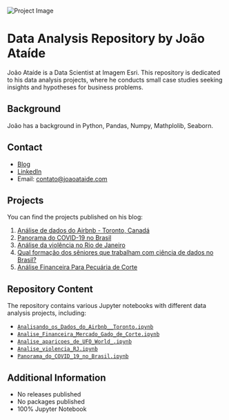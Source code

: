 ![Project Image](Prancheta3-100.jpg)
# Data Analysis Repository by João Ataíde

João Ataíde is a Data Scientist at Imagem Esri. This repository is dedicated to his data analysis projects, where he conducts small case studies seeking insights and hypotheses for business problems.

## Background
João has a background in Python, Pandas, Numpy, Mathplolib, Seaborn.

## Contact
- [Blog](https://joaoataide.com)
- [LinkedIn](https://www.linkedin.com/in/jvataidee/)
- Email: contato@joaoataide.com

## Projects
You can find the projects published on his blog:

1. [Análise de dados do Airbnb - Toronto, Canadá](https://www.joaoataide.com/post/an%C3%A1lise-de-dados-do-airbnb-toronto-canad%C3%A1)
2. [Panorama do COVID-19 no Brasil](https://joaoataide.com/Panorama-do-COVID-19-no-Brasil)
3. [Análise da violência no Rio de Janeiro](https://joaoataide.com/Análise-da-violência-no-Rio-de-Janeiro)
4. [Qual formação dos sêniores que trabalham com ciência de dados no Brasil?](https://www.joaoataide.com/post/qual-formacao-dos-senior-que-trabalham-com-ciencia-de-dados-no-brasil)
5. [Análise Financeira Para Pecuária de Corte](https://www.joaoataide.com/post/analise-financeira-para-pecuaria-de-corte)

## Repository Content
The repository contains various Jupyter notebooks with different data analysis projects, including:

- [`Analisando_os_Dados_do_Airbnb__Toronto.ipynb`](https://github.com/jvataidee/DataAnalysis/blob/master/Analisando_os_Dados_do_Airbnb__Toronto.ipynb)
- [`Analise_Financeira_Mercado_Gado_de_Corte.ipynb`](https://github.com/jvataidee/DataAnalysis/blob/master/Analise_Financeira_Mercado_Gado_de_Corte.ipynb)
- [`Analise_aparicoes_de_UFO_World_.ipynb`](https://github.com/jvataidee/DataAnalysis/blob/master/Analise_aparicoes_de_UFO_World_.ipynb)
- [`Analise_violencia_RJ.ipynb`](https://github.com/jvataidee/DataAnalysis/blob/master/Analise_violencia_RJ.ipynb)
- [`Panorama_do_COVID_19_no_Brasil.ipynb`](https://github.com/jvataidee/DataAnalysis/blob/master/Panorama_do_COVID_19_no_Brasil.ipynb)

## Additional Information
- No releases published
- No packages published
- 100% Jupyter Notebook
